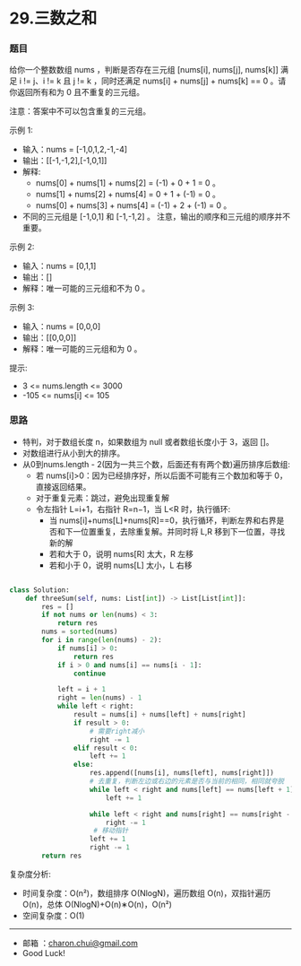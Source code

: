 29.三数之和
===


### 题目


给你一个整数数组 nums ，判断是否存在三元组 [nums[i], nums[j], nums[k]] 满足 i != j、i != k 且 j != k ，同时还满足 nums[i] + nums[j] + nums[k] == 0 。请你返回所有和为 0 且不重复的三元组。

注意：答案中不可以包含重复的三元组。

 

 

示例 1:    

- 输入：nums = [-1,0,1,2,-1,-4]
- 输出：[[-1,-1,2],[-1,0,1]]
- 解释:    
    - nums[0] + nums[1] + nums[2] = (-1) + 0 + 1 = 0 。
    - nums[1] + nums[2] + nums[4] = 0 + 1 + (-1) = 0 。
    - nums[0] + nums[3] + nums[4] = (-1) + 2 + (-1) = 0 。
- 不同的三元组是 [-1,0,1] 和 [-1,-1,2] 。
注意，输出的顺序和三元组的顺序并不重要。

示例 2:    

- 输入：nums = [0,1,1]
- 输出：[]
- 解释：唯一可能的三元组和不为 0 。

示例 3:   

- 输入：nums = [0,0,0]
- 输出：[[0,0,0]]
- 解释：唯一可能的三元组和为 0 。
 

提示:    

- 3 <= nums.length <= 3000
- -105 <= nums[i] <= 105


### 思路


- 特判，对于数组长度 n，如果数组为 null 或者数组长度小于 3，返回 []。
- 对数组进行从小到大的排序。
- 从0到nums.length - 2(因为一共三个数，后面还有有两个数)遍历排序后数组:   
    - 若 nums[i]>0：因为已经排序好，所以后面不可能有三个数加和等于 0，直接返回结果。
    - 对于重复元素：跳过，避免出现重复解
    - 令左指针 L=i+1，右指针 R=n−1，当 L<R 时，执行循环:     
        - 当 nums[i]+nums[L]+nums[R]==0，执行循环，判断左界和右界是否和下一位置重复，去除重复解。并同时将 L,R 移到下一位置，寻找新的解
        - 若和大于 0，说明 nums[R] 太大，R 左移
        - 若和小于 0，说明 nums[L] 太小，L 右移

```python

class Solution:
    def threeSum(self, nums: List[int]) -> List[List[int]]:
        res = []
        if not nums or len(nums) < 3:
            return res
        nums = sorted(nums)
        for i in range(len(nums) - 2):
            if nums[i] > 0:
                return res
            if i > 0 and nums[i] == nums[i - 1]:
                continue

            left = i + 1
            right = len(nums) - 1
            while left < right:
                result = nums[i] + nums[left] + nums[right]
                if result > 0:
                    # 需要right减小
                    right -= 1
                elif result < 0:
                    left += 1
                else:
                    res.append([nums[i], nums[left], nums[right]])
                    # 去重复，判断左边或右边的元素是否与当前的相同，相同就夸脱
                    while left < right and nums[left] == nums[left + 1]:
                        left += 1

                    while left < right and nums[right] == nums[right - 1]:
                        right -= 1
                     # 移动指针
                    left += 1
                    right -= 1
        return res

```


复杂度分析:    

- 时间复杂度：O(n²)，数组排序 O(NlogN)，遍历数组 O(n)，双指针遍历 O(n)，总体 O(NlogN)+O(n)∗O(n)，O(n²)
- 空间复杂度：O(1)



---
- 邮箱 ：charon.chui@gmail.com  
- Good Luck! 

	
